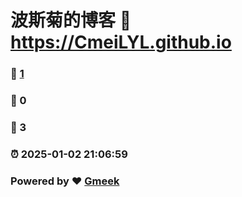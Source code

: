 # 波斯菊的博客 :link: https://CmeiLYL.github.io 
### :page_facing_up: [1](https://CmeiLYL.github.io/tag.html) 
### :speech_balloon: 0 
### :hibiscus: 3 
### :alarm_clock: 2025-01-02 21:06:59 
### Powered by :heart: [Gmeek](https://github.com/Meekdai/Gmeek)
